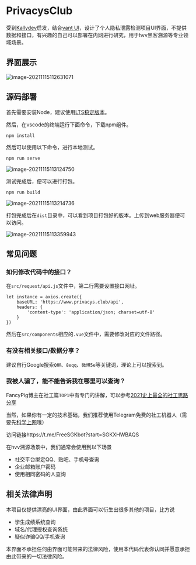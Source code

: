# PrivacysClub
受到[Kallydev](https://github.com/kallydev/privacy)启发，结合[vant UI](https://youzan.github.io/vant/#/zh-CN/)，设计了个人隐私泄露检测项目UI界面，不提供数据和接口，有兴趣的自己可以部署在内网进行研究，用于hvv黑客溯源等专业领域场景。

## 界面展示

![image-20211115112631071](C:\Users\66396\Documents\GitHub\PrivacysClub\img\image-20211115112631071.png)





## 源码部署

首先需要安装Node，建议使用[LTS稳定版本](https://npm.taobao.org/mirrors/node/v14.18.1/node-v14.18.1-x64.msi)。

然后，在vscode的终端运行下面命令，下载npm组件。

```
npm install
```

然后可以使用以下命令，进行本地测试。

```
npm run serve
```

![image-20211115113124750](C:\Users\66396\Documents\GitHub\PrivacysClub\img\image-20211115113056568.png)

测试完成后，便可以进行打包。

```
npm run build
```



![image-20211115113214736](C:\Users\66396\Documents\GitHub\PrivacysClub\img\image-20211115113214736.png)

打包完成后在`dist`目录中，可以看到项目打包好的版本。上传到web服务器便可以访问。

![image-20211115113359943](C:\Users\66396\AppData\Roaming\Typora\typora-user-images\image-20211115113359943.png)

## 常见问题

### 如何修改代码中的接口？

在`src/request/api.js`文件中，第二行需要设置接口网址。

```
let instance = axios.create({
    baseURL: 'https://www.privacys.club/api',
    headers: {
        'content-type': 'application/json; charset=utf-8'
    }
})
```

然后在`src/components`相应的`.vue`文件中，需要修改对应的文件路径。

### 有没有相关接口/数据分享？

建议自行Google搜索`Q绑`、`8eqq`、`微博5e`等关键词，理论上可以搜索到。

### 我被人骗了，能不能告诉我在哪里可以查询？

FancyPig博主在社工篇`TOP1`中有专门的讲解，可以参考[2021史上最全的社工思路分享](https://www.iculture.cc/sg/pig=1034)

当然，如果你有一定的技术基础，我们推荐使用Telegram免费的社工机器人（需要先[科学上网](https://hello-shudong.com/auth/register?code=ekmH)哦）

访问链接https://t.me/FreeSGKbot?start=SGKXHWBAQS

在hvv溯源场景中，我们通常会使用到以下场景

- 社交平台绑定QQ、贴吧、手机号查询
- 企业邮箱账户密码
- 使用相同密码的人查询

## 相关法律声明

本项目仅提供漂亮的UI界面，由此界面可以衍生出很多其他的项目，比方说

- 学生成绩系统查询
- 域名/代理授权查询系统
- 疑似诈骗QQ/手机查询

本界面不承担任何由界面可能带来的法律风险，使用本代码代表你认同并愿意承担由此带来的一切法律风险。

